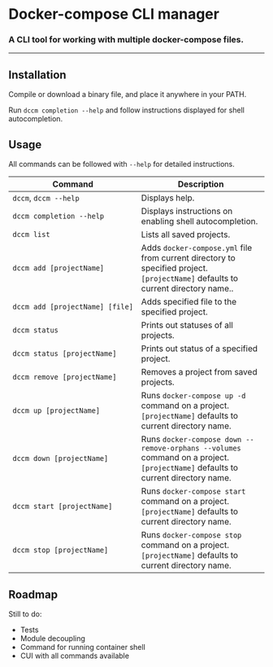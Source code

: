 # Docker-compose CLI manager

### A CLI tool for working with multiple docker-compose files.

---

## Installation

Compile or download a binary file, and place it anywhere in your PATH.

Run `dccm completion --help` and follow instructions displayed for shell autocompletion.

## Usage

All commands can be followed with `--help` for detailed instructions.

| Command               | Description |
|-----------------------|-------------|
| `dccm`, `dccm --help` | Displays help. |
| `dccm completion --help` | Displays instructions on enabling shell autocompletion. |
| `dccm list` | Lists all saved projects. |
| `dccm add [projectName]` | Adds `docker-compose.yml` file from current directory to specified project. `[projectName]` defaults to current directory name..|
| `dccm add [projectName] [file]` | Adds specified file to the specified project. |
| `dccm status` | Prints out statuses of all projects. |
| `dccm status [projectName]` | Prints out status of a specified project. |
| `dccm remove [projectName]` | Removes a project from saved projects. |
| `dccm up [projectName]` | Runs `docker-compose up -d` command on a project. `[projectName]` defaults to current directory name. |
| `dccm down [projectName]` | Runs `docker-compose down --remove-orphans --volumes` command on a project. `[projectName]` defaults to current directory name. |
| `dccm start [projectName]` | Runs `docker-compose start` command on a project. `[projectName]` defaults to current directory name. |
| `dccm stop [projectName]` | Runs `docker-compose stop` command on a project. `[projectName]` defaults to current directory name. |

## Roadmap

Still to do:
* Tests
* Module decoupling
* Command for running container shell
* CUI with all commands available